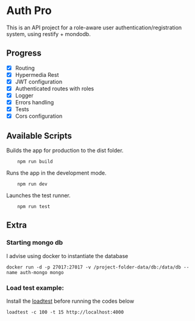 
# Auth Pro

This is an API project for a role-aware user authentication/registration system, using restify + mondodb.

## Progress

- [x] Routing
- [x] Hypermedia Rest
- [x] JWT configuration
- [x] Authenticated routes with roles
- [x] Logger
- [x] Errors handling
- [x] Tests
- [x] Cors configuration

## Available Scripts

Builds the app for production to the dist folder.

```
    npm run build
```

Runs the app in the development mode.

```
    npm run dev
```

Launches the test runner.

```
    npm run test
```


## Extra 

### Starting mongo db

I advise using docker to instantiate the database

```
docker run -d -p 27017:27017 -v /project-folder-data/db:/data/db --name auth-mongo mongo
```

### Load test example:

Install the [loadtest](https://www.npmjs.com/package/loadtest) before running the codes below

```
loadtest -c 100 -t 15 http://localhost:4000
```
